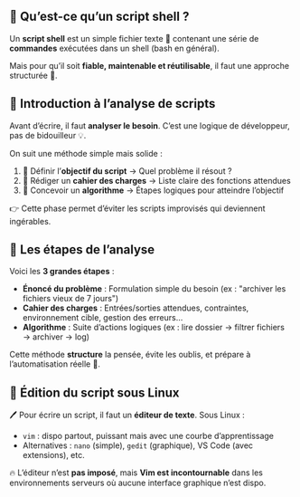 ## **📄 Qu’est-ce qu’un script shell ?**

Un **script shell** est un simple fichier texte 📁 contenant une série de **commandes** exécutées dans un shell (bash en général).

Mais pour qu’il soit **fiable, maintenable et réutilisable**, il faut une approche structurée 🧠.



## **🧠 Introduction à l’analyse de scripts**

Avant d’écrire, il faut **analyser le besoin**. C’est une logique de développeur, pas de bidouilleur 💡.

On suit une méthode simple mais solide :

1.  🧩 Définir l’**objectif du script** → Quel problème il résout ?
2.  📘 Rédiger un **cahier des charges** → Liste claire des fonctions attendues
3.  🔁 Concevoir un **algorithme** → Étapes logiques pour atteindre l’objectif

👉 Cette phase permet d’éviter les scripts improvisés qui deviennent ingérables.



## **🌠 Les étapes de l’analyse**

Voici les **3 grandes étapes** :

- **Énoncé du problème** : Formulation simple du besoin (ex : "archiver les fichiers vieux de 7 jours")
- **Cahier des charges** : Entrées/sorties attendues, contraintes, environnement cible, gestion des erreurs…
- **Algorithme** : Suite d’actions logiques (ex : lire dossier → filtrer fichiers → archiver → log)

Cette méthode **structure** la pensée, évite les oublis, et prépare à l’automatisation réelle 🧠.



## **🧾 Édition du script sous Linux**

🖊️ Pour écrire un script, il faut un **éditeur de texte**. Sous Linux :

- `vim` : dispo partout, puissant mais avec une courbe d’apprentissage
- Alternatives : `nano` (simple), `gedit` (graphique), VS Code (avec extensions), etc.

🔥 L’éditeur n’est **pas imposé**, mais **Vim est incontournable** dans les environnements serveurs où aucune interface graphique n’est dispo.

